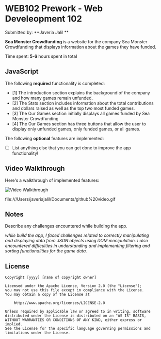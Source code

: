 # WEB102 Prework - **Web Develeopment 102**

Submitted by: **Javeria Jalil **

**Sea Monster Crowdfunding** is a website for the company Sea Monster Crowdfunding that displays information about the games they have funded.

Time spent: **5-6** hours spent in total

## JavaScript

The following **required** functionality is completed:

* [1] The introduction section explains the background of the company and how many games remain unfunded.
* [2] The Stats section includes information about the total contributions and dollars raised as well as the top two most funded games.
* [3] The Our Games section initially displays all games funded by Sea Monster Crowdfunding
* [4] The Our Games section has three buttons that allow the user to display only unfunded games, only funded games, or all games.

The following **optional** features are implemented:

* [ ] List anything else that you can get done to improve the app functionality!

## Video Walkthrough

Here's a walkthrough of implemented features:

<img src='http://i.imgur.com/link/to/your/gif/file.gif' title='Video Walkthrough' width='' alt='Video Walkthrough' />

<!-- Replace this with whatever GIF tool you used! -->
 file:///Users/javeriajalil/Documents/github%20video.gif 
<!-- Recommended tools:
[Kap](https://getkap.co/) for macOS
[ScreenToGif](https://www.screentogif.com/) for Windows
[peek](https://github.com/phw/peek) for Linux. -->

## Notes

Describe any challenges encountered while building the app.

*while build the app, I faced challenges related to correctly manipulating and displaying data from JSON objects using DOM manipulation. I also encountered difficulties in understanding and implementing filtering and sorting functionalities for the game data.*

## License

    Copyright [yyyy] [name of copyright owner]

    Licensed under the Apache License, Version 2.0 (the "License");
    you may not use this file except in compliance with the License.
    You may obtain a copy of the License at

        http://www.apache.org/licenses/LICENSE-2.0

    Unless required by applicable law or agreed to in writing, software
    distributed under the License is distributed on an "AS IS" BASIS,
    WITHOUT WARRANTIES OR CONDITIONS OF ANY KIND, either express or implied.
    See the License for the specific language governing permissions and
    limitations under the License.
